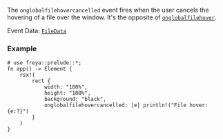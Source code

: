 The `onglobalfilehovercancelled` event fires when the user cancels the hovering of a file over the window. It's the opposite of [`onglobalfilehover`](crate::elements::onglobalfilehover).

Event Data: [`FileData`](crate::events::FileData)

### Example

```rust, no_run
# use freya::prelude::*;
fn app() -> Element {
    rsx!(
        rect {
            width: "100%",
            height: "100%",
            background: "black",
            onglobalfilehovercancelled: |e| println!("File hover: {e:?}")
        }
    )
}
```